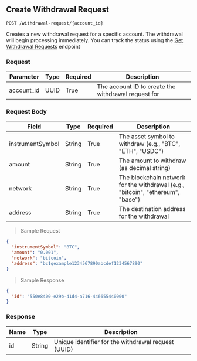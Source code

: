 ## Create Withdrawal Request

`POST /withdrawal-request/{account_id}`

Creates a new withdrawal request for a specific account. The withdrawal will begin processing immediately. You can track the status using the [Get Withdrawal Requests](#get-withdrawal-requests) endpoint

### Request

|Parameter|Type|Required|Description|
|---|---|---|---|
|account_id|UUID|True|The account ID to create the withdrawal request for|

### Request Body

|Field|Type|Required|Description|
|---|---|---|---|
|instrumentSymbol|String|True|The asset symbol to withdraw (e.g., "BTC", "ETH", "USDC")|
|amount|String|True|The amount to withdraw (as decimal string)|
|network|String|True|The blockchain network for the withdrawal (e.g., "bitcoin", "ethereum", "base")|
|address|String|True|The destination address for the withdrawal|

> Sample Request

```json
{
  "instrumentSymbol": "BTC",
  "amount": "0.001",
  "network": "bitcoin",
  "address": "bc1qexample1234567890abcdef1234567890"
}
```

> Sample Response

```json
{
  "id": "550e8400-e29b-41d4-a716-446655440000"
}
```

### Response

|Name|Type|Description|
|---|---|---|
|id|String|Unique identifier for the withdrawal request (UUID)|
